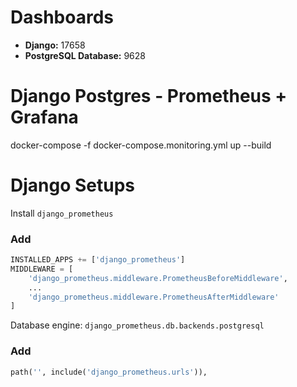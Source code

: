 # Dashboards 
<ul>
    <li><b>Django:</b> 17658</li>
    <li><b>PostgreSQL Database:</b> 9628</li>
</ul>

# Django Postgres - Prometheus + Grafana 
docker-compose -f docker-compose.monitoring.yml up --build

# Django Setups
Install `django_prometheus`

### Add
```python
INSTALLED_APPS += ['django_prometheus']
MIDDLEWARE = [
    'django_prometheus.middleware.PrometheusBeforeMiddleware',
    ...
    'django_prometheus.middleware.PrometheusAfterMiddleware'
]
```
Database engine: `django_prometheus.db.backends.postgresql`

### Add
```python
path('', include('django_prometheus.urls')),
```